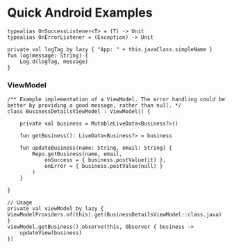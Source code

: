 # Quick Android Examples

    typealias OnSuccessListener<T> = (T) -> Unit
    typealias OnErrorListener = (Exception) -> Unit

    private val logTag by lazy { "App: " + this.javaClass.simpleName }
    fun log(message: String) {
        Log.d(logTag, message)
    }

### ViewModel

    /** Example implementation of a ViewModel. The error handling could be better by providing a good message, rather than null. */
    class BusinessDetailsViewModel : ViewModel() {

        private val business = MutableLiveData<Business?>()

        fun getBusiness(): LiveData<Business?> = business

        fun updateBusiness(name: String, email: String) {
            Repo.getBusiness(name, email,
                onSuccess = { business.postValue(it) },
                onError = { business.postValue(null) }
            )
        }

    }

    // Usage
    private val viewModel by lazy { ViewModelProviders.of(this).get(BusinessDetailsViewModel::class.java) }
    viewModel.getBusiness().observe(this, Observer { business ->
        updateView(business)
    })




